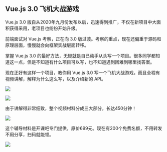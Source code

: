 ## Vue.js 3.0 飞机大战游戏

Vue.js 3.0 版自从2020年九月份发布以后，迅速得到推广，不仅在新项目中大面积获得采用，老项目也纷纷开始升级。

前端面试对 Vue.js 考察，正在向 3.0 版过渡。考察的重点，现在还偏重于源码和原理层面，慢慢就会向框架实战层面转移。

掌握 Vue.js 3.0 的最好方法，无疑就是自已动手从头写一个项目。很多同学都知道这一点，但是不知道有什么项目可以写，也不知道遇到困难到哪里找答案。

现在正好有这样一个项目，教你用 Vue.js 3.0 写一个飞机大战游戏，而且全程有视频讲解，解释为什么这么写，以及介绍新的 API。

![](https://www.wangbase.com/blogimg/asset/202012/bg2020123013.jpg)

![](https://www.wangbase.com/blogimg/asset/202012/bg2020123014.jpg)

由于讲解得非常细致，整个视频材料分成三大部分，长达450分钟！

![](https://www.wangbase.com/blogimg/asset/202012/bg2020123016.jpg)

这个辅导材料是开课吧专门提供，原价699元。现在有200个免费名额，不用转发不用分享，扫码就能领。

![](https://www.wangbase.com/blogimg/asset/202012/bg2020123012.jpg)
